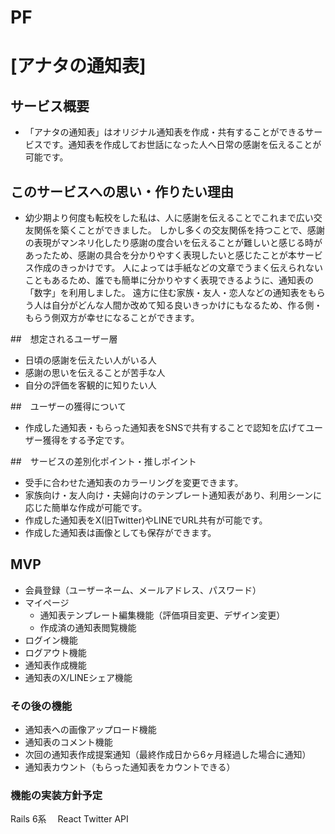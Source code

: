 # PF
# [アナタの通知表]

## サービス概要
* 「アナタの通知表」はオリジナル通知表を作成・共有することができるサービスです。通知表を作成してお世話になった人へ日常の感謝を伝えることが可能です。

## このサービスへの思い・作りたい理由
* 幼少期より何度も転校をした私は、人に感謝を伝えることでこれまで広い交友関係を築くことができました。
しかし多くの交友関係を持つことで、感謝の表現がマンネリ化したり感謝の度合いを伝えることが難しいと感じる時があったため、感謝の具合を分かりやすく表現したいと感じたことが本サービス作成のきっかけです。
人によっては手紙などの文章でうまく伝えられないこともあるため、誰でも簡単に分かりやすく表現できるように、通知表の「数字」を利用しました。
遠方に住む家族・友人・恋人などの通知表をもらう人は自分がどんな人間か改めて知る良いきっかけにもなるため、作る側・もらう側双方が幸せになることができます。

##　想定されるユーザー層
* 日頃の感謝を伝えたい人がいる人
* 感謝の思いを伝えることが苦手な人
* 自分の評価を客観的に知りたい人

##　ユーザーの獲得について
* 作成した通知表・もらった通知表をSNSで共有することで認知を広げてユーザー獲得をする予定です。

##　サービスの差別化ポイント・推しポイント
* 受手に合わせた通知表のカラーリングを変更できます。
* 家族向け・友人向け・夫婦向けのテンプレート通知表があり、利用シーンに応じた簡単な作成が可能です。
* 作成した通知表をX(旧Twitter)やLINEでURL共有が可能です。
* 作成した通知表は画像としても保存ができます。

## MVP
* 会員登録（ユーザーネーム、メールアドレス、パスワード）
* マイページ
  * 通知表テンプレート編集機能（評価項目変更、デザイン変更）
  * 作成済の通知表閲覧機能
* ログイン機能
* ログアウト機能
* 通知表作成機能
* 通知表のX/LINEシェア機能

### その後の機能
* 通知表への画像アップロード機能
* 通知表のコメント機能
* 次回の通知表作成提案通知（最終作成日から6ヶ月経過した場合に通知）
* 通知表カウント（もらった通知表をカウントできる）

### 機能の実装方針予定
Rails 6系　
React
Twitter API